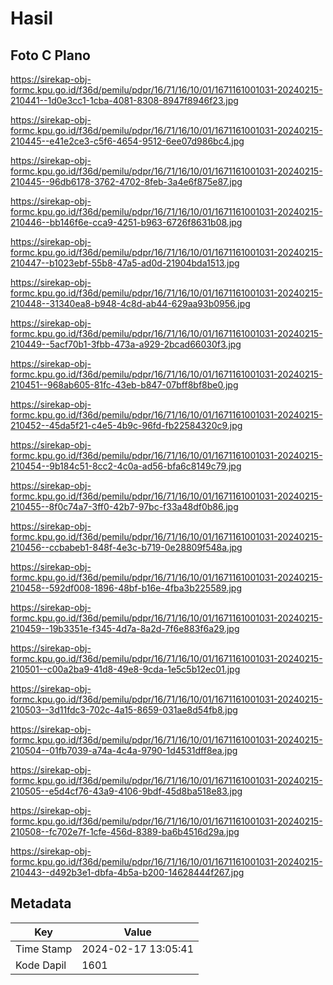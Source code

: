 # Hasil

## Foto C Plano

https://sirekap-obj-formc.kpu.go.id/f36d/pemilu/pdpr/16/71/16/10/01/1671161001031-20240215-210441--1d0e3cc1-1cba-4081-8308-8947f8946f23.jpg

https://sirekap-obj-formc.kpu.go.id/f36d/pemilu/pdpr/16/71/16/10/01/1671161001031-20240215-210445--e41e2ce3-c5f6-4654-9512-6ee07d986bc4.jpg

https://sirekap-obj-formc.kpu.go.id/f36d/pemilu/pdpr/16/71/16/10/01/1671161001031-20240215-210445--96db6178-3762-4702-8feb-3a4e6f875e87.jpg

https://sirekap-obj-formc.kpu.go.id/f36d/pemilu/pdpr/16/71/16/10/01/1671161001031-20240215-210446--bb146f6e-cca9-4251-b963-6726f8631b08.jpg

https://sirekap-obj-formc.kpu.go.id/f36d/pemilu/pdpr/16/71/16/10/01/1671161001031-20240215-210447--b1023ebf-55b8-47a5-ad0d-21904bda1513.jpg

https://sirekap-obj-formc.kpu.go.id/f36d/pemilu/pdpr/16/71/16/10/01/1671161001031-20240215-210448--31340ea8-b948-4c8d-ab44-629aa93b0956.jpg

https://sirekap-obj-formc.kpu.go.id/f36d/pemilu/pdpr/16/71/16/10/01/1671161001031-20240215-210449--5acf70b1-3fbb-473a-a929-2bcad66030f3.jpg

https://sirekap-obj-formc.kpu.go.id/f36d/pemilu/pdpr/16/71/16/10/01/1671161001031-20240215-210451--968ab605-81fc-43eb-b847-07bff8bf8be0.jpg

https://sirekap-obj-formc.kpu.go.id/f36d/pemilu/pdpr/16/71/16/10/01/1671161001031-20240215-210452--45da5f21-c4e5-4b9c-96fd-fb22584320c9.jpg

https://sirekap-obj-formc.kpu.go.id/f36d/pemilu/pdpr/16/71/16/10/01/1671161001031-20240215-210454--9b184c51-8cc2-4c0a-ad56-bfa6c8149c79.jpg

https://sirekap-obj-formc.kpu.go.id/f36d/pemilu/pdpr/16/71/16/10/01/1671161001031-20240215-210455--8f0c74a7-3ff0-42b7-97bc-f33a48df0b86.jpg

https://sirekap-obj-formc.kpu.go.id/f36d/pemilu/pdpr/16/71/16/10/01/1671161001031-20240215-210456--ccbabeb1-848f-4e3c-b719-0e28809f548a.jpg

https://sirekap-obj-formc.kpu.go.id/f36d/pemilu/pdpr/16/71/16/10/01/1671161001031-20240215-210458--592df008-1896-48bf-b16e-4fba3b225589.jpg

https://sirekap-obj-formc.kpu.go.id/f36d/pemilu/pdpr/16/71/16/10/01/1671161001031-20240215-210459--19b3351e-f345-4d7a-8a2d-7f6e883f6a29.jpg

https://sirekap-obj-formc.kpu.go.id/f36d/pemilu/pdpr/16/71/16/10/01/1671161001031-20240215-210501--c00a2ba9-41d8-49e8-9cda-1e5c5b12ec01.jpg

https://sirekap-obj-formc.kpu.go.id/f36d/pemilu/pdpr/16/71/16/10/01/1671161001031-20240215-210503--3d11fdc3-702c-4a15-8659-031ae8d54fb8.jpg

https://sirekap-obj-formc.kpu.go.id/f36d/pemilu/pdpr/16/71/16/10/01/1671161001031-20240215-210504--01fb7039-a74a-4c4a-9790-1d4531dff8ea.jpg

https://sirekap-obj-formc.kpu.go.id/f36d/pemilu/pdpr/16/71/16/10/01/1671161001031-20240215-210505--e5d4cf76-43a9-4106-9bdf-45d8ba518e83.jpg

https://sirekap-obj-formc.kpu.go.id/f36d/pemilu/pdpr/16/71/16/10/01/1671161001031-20240215-210508--fc702e7f-1cfe-456d-8389-ba6b4516d29a.jpg

https://sirekap-obj-formc.kpu.go.id/f36d/pemilu/pdpr/16/71/16/10/01/1671161001031-20240215-210443--d492b3e1-dbfa-4b5a-b200-14628444f267.jpg


## Metadata

| Key        | Value               |
| ---------- | ------------------- |
| Time Stamp | 2024-02-17 13:05:41 |
| Kode Dapil | 1601                |



